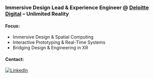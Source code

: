 ### Immersive Design Lead & Experience Engineer @ [Deloitte Digital](https://www.deloittedigital.com/) – Unlimited Reality

#### Focus:
- Immersive Design & Spatial Computing
- Interactive Prototyping & Real-Time Systems
- Bridging Design & Engineering in XR

#### Contact:
[![LinkedIn](https://img.shields.io/badge/-RaymondGMcCord-blue?style=flat-square&logo=linkedin&logoColor=white&link=https://www.linkedin.com/in/slowizzm/)](https://www.linkedin.com/in/slowizzm/)
